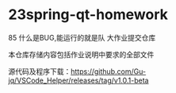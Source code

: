 # 23spring-qt-homework
85 什么是BUG,能运行的就是队 大作业提交仓库

本仓库存储内容包括作业说明中要求的全部文件

源代码及程序下载：https://github.com/Gu-jq/VSCode_Helper/releases/tag/v1.0.1-beta
